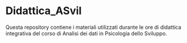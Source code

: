 # Didattica_ASvil
Questa repository contiene i materiali utilizzati durante le ore di didattica integrativa del corso di Analisi dei dati in Psicologia dello Sviluppo.
